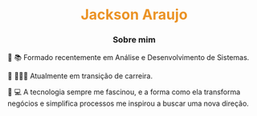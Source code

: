 <h1 align="center" style="color: #EB9326">Jackson Araujo</h1>


</div>
<h3 align=center>Sobre mim</h3> 

<p>
🔹 📚 Formado recentemente em Análise e Desenvolvimento de Sistemas.
</p>

<p>
🔹 🙅🏻‍♂️ Atualmente em transição de carreira.
</p>

<p>
🔹 💻 A tecnologia sempre me fascinou, e a forma como ela transforma negócios e simplifica processos me inspirou a buscar uma nova direção.
</p> 
